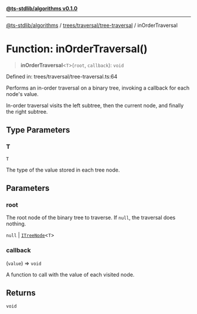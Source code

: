 [**@ts-stdlib/algorithms v0.1.0**](../../../../README.md)

***

[@ts-stdlib/algorithms](../../../../README.md) / [trees/traversal/tree-traversal](../README.md) / inOrderTraversal

# Function: inOrderTraversal()

> **inOrderTraversal**\<`T`\>(`root`, `callback`): `void`

Defined in: trees/traversal/tree-traversal.ts:64

Performs an in-order traversal on a binary tree, invoking a callback for each node's value.

In-order traversal visits the left subtree, then the current node, and finally the right subtree.

## Type Parameters

### T

`T`

The type of the value stored in each tree node.

## Parameters

### root

The root node of the binary tree to traverse. If `null`, the traversal does nothing.

`null` | [`ITreeNode`](../../../tree-node/interfaces/ITreeNode.md)\<`T`\>

### callback

(`value`) => `void`

A function to call with the value of each visited node.

## Returns

`void`
